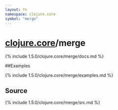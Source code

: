 ```yaml
---
layout: fn
namespace: clojure.core
symbol: "merge"
---
```


# [clojure.core](../)/merge

{% include 1.5.0/clojure.core/merge/docs.md %}

##Examples

{% include 1.5.0/clojure.core/merge/examples.md %}
## Source
{% include 1.5.0/clojure.core/merge/src.md %}

